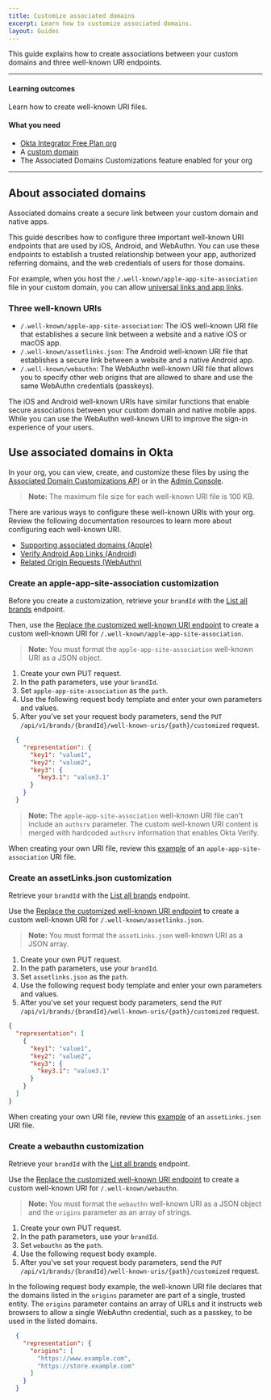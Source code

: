 ```yaml
---
title: Customize associated domains
excerpt: Learn how to customize associated domains.
layout: Guides
---
```


<ApiLifecycle access="ea" />

This guide explains how to create associations between your custom domains and three well-known URI endpoints.

---

#### Learning outcomes

Learn how to create well-known URI files.

#### What you need

* [Okta Integrator Free Plan org](https://developer.okta.com/signup)
* A [custom domain](/docs/guides/custom-url-domain)
* The Associated Domains Customizations feature enabled for your org

---

## About associated domains

Associated domains create a secure link between your custom domain and native apps.

This guide describes how to configure three important well-known URI endpoints that are used by iOS, Android, and WebAuthn. You can use these endpoints to establish a trusted relationship between your app, authorized referring domains, and the web credentials of users for those domains.

For example, when you host the `/.well-known/apple-app-site-association` file in your custom domain, you can allow [universal links and app links](https://developer.apple.com/documentation/xcode/allowing-apps-and-websites-to-link-to-your-content/).

### Three well-known URIs

* `/.well-known/apple-app-site-association`: The iOS well-known URI file that establishes a secure link between a website and a native iOS or macOS app.
* `/.well-known/assetlinks.json`: The Android well-known URI file that establishes a secure link between a website and a native Android app.
* `/.well-known/webauthn`: The WebAuthn well-known URI file that allows you to specify other web origins that are allowed to share and use the same WebAuthn credentials (passkeys).

The iOS and Android well-known URIs have similar functions that enable secure associations between your custom domain and native mobile apps. While you can use the WebAuthn well-known URI to improve the sign-in experience of your users.

## Use associated domains in Okta

In your org, you can view, create, and customize these files by using the [Associated Domain Customizations API](https://developer.okta.com/docs/api/openapi/okta-management/management/tag/AssociatedDomainCustomizations/) or in the [Admin Console](https://help.okta.com/okta_help.htm?type=oie&id=configure-associated-domains).

> **Note:** The maximum file size for each well-known URI file is 100 KB.

There are various ways to configure these well-known URIs with your org. Review the following documentation resources to learn more about configuring each well-known URI.

* [Supporting associated domains (Apple)](https://developer.apple.com/documentation/xcode/supporting-associated-domains)
* [Verify Android App Links (Android)](https://developer.android.com/training/app-links/verify-android-applinks)
* [Related Origin Requests (WebAuthn)](https://passkeys.dev/docs/advanced/related-origins/)

### Create an apple-app-site-association customization

Before you create a customization, retrieve your `brandId` with the [List all brands](https://developer.okta.com/docs/api/openapi/okta-management/management/tag/Brands/#tag/Brands/operation/listBrands) endpoint.

Then, use the [Replace the customized well-known URI endpoint](https://developer.okta.com/docs/api/openapi/okta-management/management/tag/WellKnownURIs/#tag/WellKnownURIs/operation/replaceBrandWellKnownURI) to create a custom well-known URI for `/.well-known/apple-app-site-association`.

> **Note:** You must format the `apple-app-site-association` well-known URI as a JSON object.

1. Create your own PUT request.
1. In the path parameters, use your `brandId`.
1. Set `apple-app-site-association` as the `path`.
1. Use the following request body template and enter your own parameters and values.
1. After you've set your request body parameters, send the `PUT /api/v1/brands/{brandId}/well-known-uris/{path}/customized` request.

```json
  {
    "representation": {
      "key1": "value1",
      "key2": "value2",
      "key3": {
        "key3.1": "value3.1"
      }
    }
  }
```

> **Note:** The `apple-app-site-association` well-known URI file can't include an `authsrv` parameter. The custom well-known URI content is merged with hardcoded `authsrv` information that enables Okta Verify.

When creating your own URI file, review this [example](https://developer.apple.com/documentation/xcode/supporting-associated-domains#Add-the-associated-domain-file-to-your-website) of an `apple-app-site-association` URI file.

### Create an assetLinks.json customization

Retrieve your `brandId` with the [List all brands](https://developer.okta.com/docs/api/openapi/okta-management/management/tag/Brands/#tag/Brands/operation/listBrands) endpoint.

Use the [Replace the customized well-known URI endpoint](https://developer.okta.com/docs/api/openapi/okta-management/management/tag/WellKnownURIs/#tag/WellKnownURIs/operation/replaceBrandWellKnownURI) to create a custom well-known URI for `/.well-known/assetlinks.json`.

> **Note:** You must format the `assetLinks.json` well-known URI as a JSON array.

1. Create your own PUT request.
1. In the path parameters, use your `brandId`.
1. Set `assetlinks.json` as the `path`.
1. Use the following request body template and enter your own parameters and values.
1. After you've set your request body parameters, send the `PUT /api/v1/brands/{brandId}/well-known-uris/{path}/customized` request.

```json
{
  "representation": [
    {
      "key1": "value1",
      "key2": "value2",
      "key3": {
        "key3.1": "value3.1"
      }
    }
  ]
}
```

When creating your own URI file, review this [example](https://developer.android.com/training/app-links/verify-android-applinks#web-assoc) of an `assetLinks.json` URI file.

### Create a webauthn customization

Retrieve your `brandId` with the [List all brands](https://developer.okta.com/docs/api/openapi/okta-management/management/tag/Brands/#tag/Brands/operation/listBrands) endpoint.

Use the [Replace the customized well-known URI endpoint](https://developer.okta.com/docs/api/openapi/okta-management/management/tag/WellKnownURIs/#tag/WellKnownURIs/operation/replaceBrandWellKnownURI) to create a custom well-known URI for `/.well-known/webauthn`.

> **Note:** You must format the `webauthn` well-known URI as a JSON object and the `origins` parameter as an array of strings.

1. Create your own PUT request.
1. In the path parameters, use your `brandId`.
1. Set `webauthn` as the `path`.
1. Use the following request body example.
1. After you've set your request body parameters, send the `PUT /api/v1/brands/{brandId}/well-known-uris/{path}/customized` request.

In the following request body example, the well-known URI file declares that the domains listed in the `origins` parameter are part of a single, trusted entity. The `origins` parameter contains an array of URLs and it instructs web browsers to allow a single WebAuthn credential, such as a passkey, to be used in the listed domains.

```json
  {
    "representation": {
      "origins": [
        "https://www.example.com",
        "https://store.example.com"
      ]
    }
  }
```
